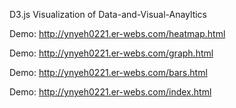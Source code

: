 D3.js Visualization of Data-and-Visual-Anayltics

Demo: http://ynyeh0221.er-webs.com/heatmap.html

Demo: http://ynyeh0221.er-webs.com/graph.html

Demo: http://ynyeh0221.er-webs.com/bars.html

Demo: http://ynyeh0221.er-webs.com/index.html
